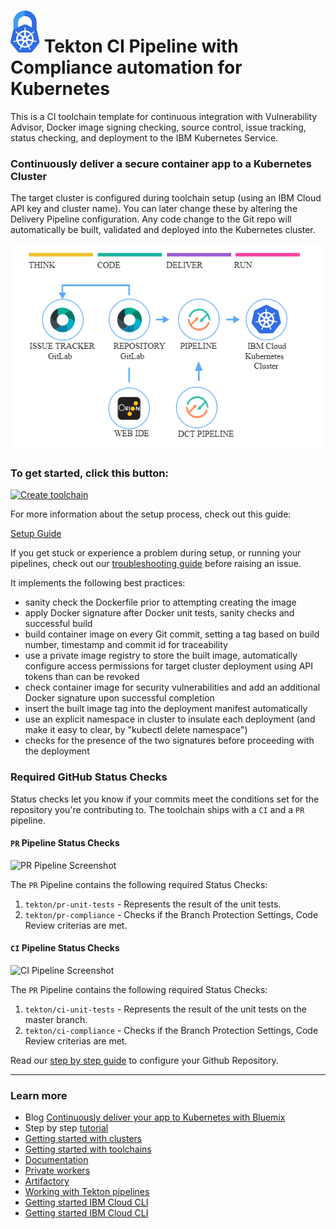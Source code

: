 
# ![Icon](./.bluemix/secure-lock-kubernetes.png) Tekton CI Pipeline with Compliance automation for Kubernetes

This is a CI toolchain template for continuous integration with Vulnerability Advisor, Docker image signing checking, source control, issue tracking, status checking, and deployment to the IBM Kubernetes Service.

### Continuously deliver a secure container app to a Kubernetes Cluster

The target cluster is configured during toolchain setup (using an IBM Cloud API key and cluster name). You can later change these by altering the Delivery Pipeline configuration.
Any code change to the Git repo will automatically be built, validated and deployed into the Kubernetes cluster.

![Icon](./.bluemix/toolchain.png)

### To get started, click this button:
[![Create toolchain](https://cloud.ibm.com/devops/graphics/create_toolchain_button.png)](https://cloud.ibm.com/devops/setup/deploy?repository=https://github.ibm.com/one-pipeline/compliance-ci-toolchain&env_id=ibm:yp:us-south)

For more information about the setup process, check out this guide:

[Setup Guide](./docs/compliance-ci-toolchain-setup.md)

If you get stuck or experience a problem during setup, or running your pipelines, check out our [troubleshooting guide](https://github.ibm.com/one-pipeline/docs/blob/master/faq.md) before raising an issue.

It implements the following best practices:
- sanity check the Dockerfile prior to attempting creating the image
- apply Docker signature after Docker unit tests, sanity checks and successful build
- build container image on every Git commit, setting a tag based on build number, timestamp and commit id for traceability
- use a private image registry to store the built image, automatically configure access permissions for target cluster deployment using API tokens than can be revoked
- check container image for security vulnerabilities and add an additional Docker signature upon successful completion
- insert the built image tag into the deployment manifest automatically
- use an explicit namespace in cluster to insulate each deployment (and make it easy to clear, by "kubectl delete namespace")
- checks for the presence of the two signatures before proceeding with the deployment

### Required GitHub Status Checks

Status checks let you know if your commits meet the conditions set for the repository you're contributing to. The toolchain ships with a `CI` and a `PR` pipeline.

#### `PR` Pipeline Status Checks
![PR Pipeline Screenshot](https://github.ibm.com/one-pipeline/docs/blob/master/assets/compliance-ci-toolchain/pr-pipeline-screenshot.png)

The `PR` Pipeline contains the following required Status Checks:
1. `tekton/pr-unit-tests` - Represents the result of the unit tests.
2. `tekton/pr-compliance` - Checks if the Branch Protection Settings, Code Review criterias are met.


#### `CI` Pipeline Status Checks
![CI Pipeline Screenshot](https://github.ibm.com/one-pipeline/docs/blob/master/assets/compliance-ci-toolchain/ci-pipeline-screenshot.png)

The `PR` Pipeline contains the following required Status Checks:
1. `tekton/ci-unit-tests` - Represents the result of the unit tests on the master branch.
2. `tekton/ci-compliance` - Checks if the Branch Protection Settings, Code Review criterias are met.

Read our [step by step guide](./docs/github-repository-configuration.md) to configure your Github Repository.

---
### Learn more

* Blog [Continuously deliver your app to Kubernetes with Bluemix](https://www.ibm.com/blogs/bluemix/2017/07/continuously-deliver-your-app-to-kubernetes-with-bluemix/)
* Step by step [tutorial](https://www.ibm.com/devops/method/tutorials/tc_secure_kube)
* [Getting started with clusters](https://cloud.ibm.com/docs/containers?topic=containers-getting-started)
* [Getting started with toolchains](https://cloud.ibm.com/devops/getting-started)
* [Documentation](https://cloud.ibm.com/docs/services/ContinuousDelivery?topic=ContinuousDelivery-getting-started&pos=2)
* [Private workers](https://cloud.ibm.com/docs/ContinuousDelivery?topic=ContinuousDelivery-install-private-workers)
* [Artifactory](https://taas.w3ibm.mybluemix.net/guides#artifactory)
* [Working with Tekton pipelines](https://cloud.ibm.com/docs/services/ContinuousDelivery?topic=ContinuousDelivery-tekton-pipelines)
* [Getting started IBM Cloud CLI](https://cloud.ibm.com/docs/cli?topic=cloud-cli-getting-started)
* [Getting started IBM Cloud CLI](https://cloud.ibm.com/docs/cli?topic=cloud-cli-getting-started)
